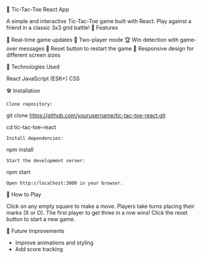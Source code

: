 🎯 Tic-Tac-Toe React App

A simple and interactive Tic-Tac-Toe game built with React. Play against a friend in a classic 3x3 grid battle! 🚀 Features

🔄 Real-time game updates
👥 Two-player mode
🏆 Win detection with game-over messages
🔄 Reset button to restart the game
📱 Responsive design for different screen sizes

🔧 Technologies Used

React
JavaScript (ES6+)
CSS

🛠️ Installation

    Clone repository:

git clone https://github.com/yourusername/tic-tac-toe-react.git

cd tic-tac-toe-react

    Install dependencies:

npm install

    Start the development server:

npm start

    Open http://localhost:3000 in your browser.

🎯 How to Play

Click on any empty square to make a move.
Players take turns placing their marks (X or O).
The first player to get three in a row wins!
Click the reset button to start a new game.

📌 Future Improvements

- Improve animations and styling
- Add score tracking
